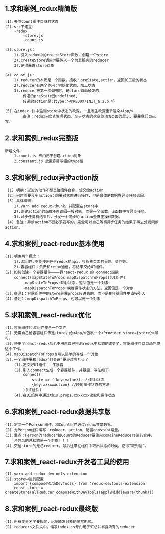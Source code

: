 ## 1.求和案例_redux精简版
    (1).去除Count组件自身的状态
    (2).src下建立:
        -redux
            -store.js
            -count.js

    (3).store.js：
        1).引入redux中的createStore函数，创建一个store
        2).createStore调用时要传入一个为其服务的reducer
        3).记得暴露store对象

    (4).count.js：
        1).reducer的本质是一个函数，接收：preState,action，返回加工后的状态
        2).reducer有两个作用：初始化状态，加工状态
        3).reducer被第一次调用时，是store自动触发的，
            传递的preState是undefined,
            传递的action是:{type:'@@REDUX/INIT_a.2.b.4}

    (5).在index.js中监测store中状态的改变，一旦发生改变重新渲染<App/>
            备注：redux只负责管理状态，至于状态的改变驱动着页面的展示，要靠我们自己写。

## 2.求和案例_redux完整版
    新增文件：
        1.count.js 专门用于创建action对象
        2.constant.js 放置容易写错的type值

## 3.求和案例_redux异步action版
     (1).明确：延迟的动作不想交给组件自身，想交给action
     (2).何时需要异步action：想要对状态进行操作，但是具体的数据靠异步任务返回。
     (3).具体编码：
        1).yarn add redux-thunk，并配置在store中
        2).创建action的函数不再返回一般对象，而是一个函数，该函数中写异步任务。
        3).异步任务有结果后，分发一个同步的action去真正操作数据。
     (4).备注：异步action不是必须要写的，完全可以自己等待异步任务的结果了再去分发同步action。

## 4.求和案例_react-redux基本使用
    (1).明确两个概念：
        1).UI组件:不能使用任何redux的api，只负责页面的呈现、交互等。
        2).容器组件：负责和redux通信，将结果交给UI组件。
    (2).如何创建一个容器组件————靠react-redux 的 connect函数
        connect(mapStateToProps,mapDispatchToProps)(UI组件)
            -mapStateToProps:映射状态，返回值是一个对象
            -mapDispatchToProps:映射操作状态的方法，返回值是一个对象
    (3).备注1：容器组件中的store是靠props传进去的，而不是在容器组件中直接引入
    (4).备注2：mapDispatchToProps，也可以是一个对象

## 5.求和案例_react-redux优化
    (1).容器组件和UI组件整合一个文件
    (2).无需自己给容器组件传递store，给<App/>包裹一个<Provider store={store}>即可。
    (3).使用了react-redux后也不用再自己检测redux中状态的改变了，容器组件可以自动完成这个工作。
    (4).mapDispatchToProps也可以简单的写成一个对象
    (5).一个组件要和redux“打交道”要经过哪几步？
        (1).定义好UI组件---不暴露
        (2).引入connect生成一个容器组件，并暴露，写法如下：
            connect(
                state => ({key:value}), //映射状态
                {key:xxxxxAction} //映射操作状态的方法
            )(UI组件)
        (4).在UI组件中通过this.props.xxxxxxx读取和操作状态

## 6.求和案例_react-redux数据共享版
    (1).定义一个Pserson组件，和Count组件通过redux共享数据。
    (2).为Person组件编写：reducer、action，配置constant常量。
    (3).重点：Person的reducer和Count的Reducer要使用combineReducers进行合并，
        合并后的总状态是一个对象！！！
    (4).交给store的是总reducer，最后注意在组件中取出状态的时候，记得“取到位”。

## 7.求和案例_react-redux开发者工具的使用
    (1).yarn add redux-devtools-extension
    (2).store中进行配置
        import {composeWithDevTools} from 'redux-devtools-extension'
        const store = createStore(allReducer,composeWithDevTools(applyMiddleware(thunk)))

## 8.求和案例_react-redux最终版
    (1).所有变量名字要规范，尽量触发对象的简写形式。
    (2).reducers文件夹中，编写index.js专门用于汇总并暴露所有的reducer


